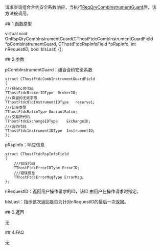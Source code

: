<p>请求查询组合合约安全系数响应，当执行<a href="../../CTHOSTFTDCTRADERSPI/REQQRYCOMBINSTRUMENTGUARD/">ReqQryCombInstrumentGuard</a>后，该方法被调用。</p>
<span class="anchor" id="1bce1167-d144-49a9-af82-4606bf13caad"></span>
## 1.函数原型
<p>virtual void OnRspQryCombInstrumentGuard(CThostFtdcCombInstrumentGuardField *pCombInstrumentGuard, CThostFtdcRspInfoField *pRspInfo, int nRequestID, bool bIsLast) {};</p>
<span class="anchor" id="06db4d40-67db-46ef-9090-085dd7881fab"></span>
## 2.参数
<p>pCombInstrumentGuard：组合合约安全系数</p>
<pre><code>struct CThostFtdcCombInstrumentGuardField
{
///经纪公司代码
TThostFtdcBrokerIDType  BrokerID;
///保留的无效字段
TThostFtdcOldInstrumentIDType   reserve1;
///比率类型
TThostFtdcRatioType GuarantRatio;
///交易所代码
TThostFtdcExchangeIDType    ExchangeID;
///合约代码
TThostFtdcInstrumentIDType  InstrumentID;
};
</code></pre>
<p>pRspInfo：响应信息</p>
<pre><code>struct CThostFtdcRspInfoField
{
    ///错误代码
    TThostFtdcErrorIDType ErrorID;
    ///错误信息
    TThostFtdcErrorMsgType ErrorMsg;
};
</code></pre>
<p>nRequestID：返回用户操作请求的ID，该ID 由用户在操作请求时指定。</p>
<p>bIsLast：指示该次返回是否为针对nRequestID的最后一次返回。</p>
<span class="anchor" id="1d20b3fd-f420-45ab-83d1-33610e1aea24"></span>
## 3.返回
<p>无</p>
<span class="anchor" id="5a05bc1d-941e-487e-bae2-9d715fd964c5"></span>
## 4.FAQ
<p>无</p>
